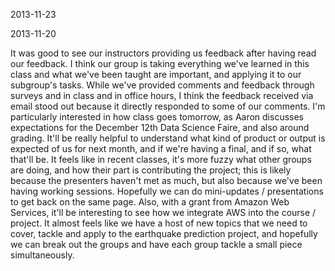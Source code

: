 2013-11-23

2013-11-20

It was good to see our instructors providing us feedback after having read our feedback. I think our group is taking everything we've learned in this class and what we've been taught are important, and applying it to our subgroup's tasks. While we've provided comments and feedback through surveys and in class and in office hours, I think the feedback received via email stood out because it directly responded to some of our comments. I'm particularly interested in how class goes tomorrow, as Aaron discusses expectations for the December 12th Data Science Faire, and also around grading. It'll be really helpful to understand what kind of product or output is expected of us for next month, and if we're having a final, and if so, what that'll be. It feels like in recent classes, it's more fuzzy what other groups are doing, and how their part is contributing the project; this is likely because the presenters haven't met as much, but also because we've been having working sessions. Hopefully we can do mini-updates / presentations to get back on the same page. Also, with a grant from Amazon Web Services, it'll be interesting to see how we integrate AWS into the course / project. It almost feels like we have a host of new topics that we need to cover, tackle and apply to the earthquake prediction project, and hopefully we can break out the groups and have each group tackle a small piece simultaneously. 
